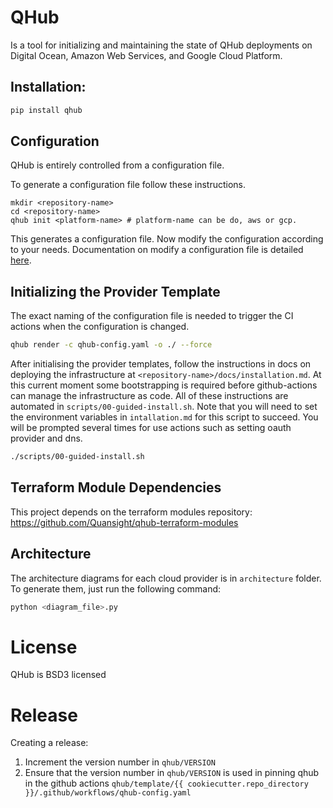 # QHub

Is a tool for initializing and maintaining the state of QHub
deployments on Digital Ocean, Amazon Web Services, and Google Cloud
Platform.

## Installation:

```bash
pip install qhub
```

## Configuration

QHub is entirely controlled from a configuration file. 

To generate a configuration file follow these instructions.

```
mkdir <repository-name>
cd <repository-name>
qhub init <platform-name> # platform-name can be do, aws or gcp.
```

This generates a configuration file. Now modify the configuration according to your needs.
Documentation on modify a configuration file is detailed [here](https://github.com/Quansight/qhub/blob/master/qhub/template/%7B%7B%20cookiecutter.repo_directory%20%7D%7D/docs/configuration.md).

## Initializing the Provider Template

The exact naming of the configuration file is needed to trigger the CI
actions when the configuration is changed.

```bash
qhub render -c qhub-config.yaml -o ./ --force
```

After initialising the provider templates, follow the instructions in
docs on deploying the infrastructure at
`<repository-name>/docs/installation.md`. At this current moment some
bootstrapping is required before github-actions can manage the
infrastructure as code. All of these instructions are automated in
`scripts/00-guided-install.sh`. Note that you will need to set the
environment variables in `intallation.md` for this script to
succeed. You will be prompted several times for use actions such as
setting oauth provider and dns.

```bash
./scripts/00-guided-install.sh
```

## Terraform Module Dependencies

This project depends on the terraform modules repository:
https://github.com/Quansight/qhub-terraform-modules

## Architecture

The architecture diagrams for each cloud provider is in `architecture` folder.
To generate them, just run the following command:

```bash
python <diagram_file>.py
```

# License

QHub is BSD3 licensed


# Release

Creating a release:

1. Increment the version number in `qhub/VERSION`
2. Ensure that the version number in `qhub/VERSION` is used in pinning qhub in the github actions `qhub/template/{{ cookiecutter.repo_directory }}/.github/workflows/qhub-config.yaml`
